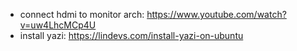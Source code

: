 - connect hdmi to monitor arch: https://www.youtube.com/watch?v=uw4LhcMCp4U
- install yazi: https://lindevs.com/install-yazi-on-ubuntu

